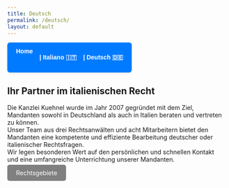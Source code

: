 ```yaml
---
title: Deutsch
permalink: /deutsch/
layout: default
---
```

<nav style="
  background-color: #007bff; 
  padding: 12px 20px; 
  border-radius: 6px; 
  font-family: Arial, sans-serif;
  box-shadow: 0 2px 5px rgba(0,0,0,0.1);
  display: inline-flex;
  gap: 15px;
">
  <a href="{{ site.baseurl }}/" style="
    color: white; 
    text-decoration: none; 
    font-weight: 600;
    transition: color 0.3s ease;
  " onmouseover="this.style.color='#ffc107'" onmouseout="this.style.color='white'">Home</a>

<a href="{{ site.baseurl }}/italiano/" style="
color: white;
text-decoration: none;
font-weight: 600;
transition: color 0.3s ease;
" onmouseover="this.style.color='#ffc107'" onmouseout="this.style.color='white'"> | Italiano 🇮🇹</a>

<a href="{{ site.baseurl }}/deutsch/" style="
color: white;
text-decoration: none;
font-weight: 600;
transition: color 0.3s ease;
" onmouseover="this.style.color='#ffc107'" onmouseout="this.style.color='white'"> | Deutsch 🇩🇪</a>
</nav>


## Ihr Partner im italienischen Recht

Die Kanzlei Kuehnel wurde im Jahr 2007 gegründet mit dem Ziel, Mandanten sowohl in Deutschland als auch in Italien beraten und vertreten zu können.  
Unser Team aus drei Rechtsanwälten und acht Mitarbeitern bietet den Mandanten eine kompetente und effiziente Bearbeitung deutscher oder italienischer Rechtsfragen.   
Wir legen besonderen Wert auf den persönlichen und schnellen Kontakt und eine umfangreiche Unterrichtung unserer Mandanten.

<a href="{{ site.baseurl }}/Rechtsgebiete/" style="padding: 10px 20px; background-color: grey; color: white; text-decoration: none; border-radius: 5px;">Rechtsgebiete</a>
